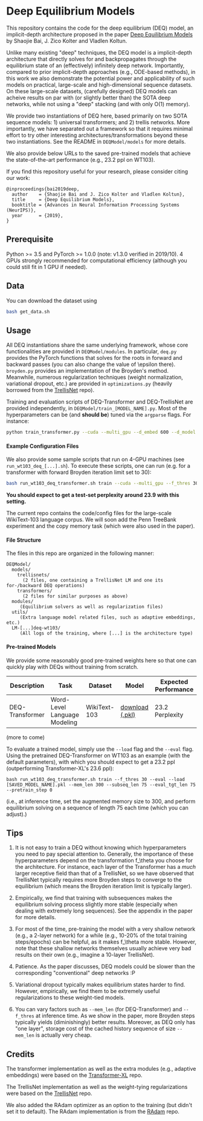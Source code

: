 # Deep Equilibrium Models

This repository contains the code for the deep equilibrium (DEQ) model, an implicit-depth architecture proposed in the paper [Deep Equilibrium Models](https://arxiv.org/abs/1909.01377) by Shaojie Bai, J. Zico Kolter and Vladlen Koltun.

Unlike many existing "deep" techniques, the DEQ model is a implicit-depth architecture that directly solves for and
backpropagates through the equilibrium state of an (effectively) infinitely deep network. Importantly, compared to 
prior implicit-depth approaches (e.g., ODE-based methods), in this work we also demonstrate the potential power and 
applicability of such models on practical, large-scale and high-dimensional sequence datasets. On these large-scale 
datasets, (carefully designed) DEQ models can acheive results on par with (or slightly better than) the SOTA 
deep networks, while not using a "deep" stacking (and with only O(1) memory). 

We provide two instantiations of DEQ here, based primarily on two SOTA sequence models: 1) universal transformers; 
and 2) trellis networks. More importantly, we have separated out a framework so that it requires minimal effort to 
try other interesting architectures/transformations beyond these two instantiations. See the README in `DEQModel/models` for more details.

We also provide below URLs to the saved pre-trained models that achieve the state-of-the-art performance (e.g., 23.2 ppl on WT103).

If you find this repository useful for your research, please consider citing our work:
```
@inproceedings{bai2019deep,
  author    = {Shaojie Bai and J. Zico Kolter and Vladlen Koltun},
  title     = {Deep Equilibrium Models},
  booktitle = {Advances in Neural Information Processing Systems (NeurIPS)},
  year      = {2019},
}
```

## Prerequisite

Python >= 3.5 and PyTorch >= 1.0.0 (note: v1.3.0 verified in 2019/10). 4 GPUs strongly recommended for computational efficiency (although you could still fit in 1 GPU if needed).

## Data

You can download the dataset using 
```sh
bash get_data.sh
```

## Usage

All DEQ instantiations share the same underlying framework, whose core functionalities are provided in `DEQModel/modules`. In particular, `deq.py` provides the PyTorch functions that solves for the roots in forward and backward passes (you can also change the value of \epsilon there). `broyden.py` provides an implementation of the Broyden's method. Meanwhile, numerous regularization techniques (weight normalization, variational dropout, etc.) are provided in `optimizations.py` (heavily borrowed from the [TrellisNet](https://github.com/locuslab/trellisnet) repo).

Training and evaluation scripts of DEQ-Transformer and DEQ-TrellisNet are provided independently, in `DEQModel/train_[MODEL_NAME].py`. Most of the hyperparameters can be (and **should be**) tuned via the `argparse` flags. For instance:
```sh
python train_transformer.py --cuda --multi_gpu --d_embed 600 --d_model 600 --pretrain_steps 20000 [...]
```

#### Example Configuration Files
We also provide some sample scripts that run on 4-GPU machines (see `run_wt103_deq_[...].sh`). To execute these scripts, one can run (e.g. for a transformer with forward Broyden iteration limit set to 30):
```sh
bash run_wt103_deq_transformer.sh train --cuda --multi_gpu --f_thres 30 --b_thres 40 --subseq_len 75
```
**You should expect to get a test-set perplexity around 23.9 with this setting.**

The current repo contains the code/config files for the large-scale WikiText-103 language corpus. We will soon add the Penn TreeBank experiment and the copy memory task (which were also used in the paper).

#### File Structure

The files in this repo are organized in the following manner:

```
DEQModel/
  models/
    trellisnets/
      (2 files, one containing a TrellisNet LM and one its for-/backward DEQ operations)
    transformers/
      (2 files for similar purposes as above)
  modules/
     (Equilibrium solvers as well as regularization files)
  utils/
     (Extra language model related files, such as adaptive embeddings, etc.)
  LM-[...]deq-wt103/
     (All logs of the training, where [...] is the architecture type)
```

#### Pre-trained Models

We provide some reasonably good pre-trained weights here so that one can quickly play with DEQs without training from scratch.

| Description   | Task              | Dataset             | Model                                      | Expected Performance    |
| ------------- | ----------------- | ------------------- | ------------------------------------------ | ----------------------- |
| DEQ-Transformer | Word-Level Language Modeling | WikiText-103 | [download (.pkl)](https://drive.google.com/file/d/17z9_rgqMRnrgIkIbJ4PvOsDblUVZulVi/view?usp=sharing) |   23.2 Perplexity   |

(more to come)

To evaluate a trained model, simply use the `--load` flag and the `--eval` flag. Using the pretrained DEQ-Transformer on WT103 as an example (with the default parameters), with which you should expect to get a 23.2 ppl (outperforming Transformer-XL's 23.6 ppl):

```
bash run_wt103_deq_transformer.sh train --f_thres 30 --eval --load [SAVED_MODEL_NAME].pkl --mem_len 300 --subseq_len 75 --eval_tgt_len 75 --pretrain_step 0
```
(i.e., at inference time, set the augmented memory size to 300, and perform equilibrium solving on a sequence of length 75 each time (which you can adjust).)

## Tips

1. It is not easy to train a DEQ without knowing which hyperparameters you need to pay special attention to. Generally, the importance of these hyperparameters depend on the transformation f_\theta you choose for the architecture. For instance, each layer of the Transformer has a *much* larger receptive field than that of a TrellisNet, so we have observed that TrellisNet typically requires more Broyden steps to converge to the equilibrium (which means the Broyden iteration limit is typically larger).

2. Empirically, we find that training with subsequences makes the equilibrium solving process slightly more stable (especially when dealing with extremely long sequences). See the appendix in the paper for more details.

3. For most of the time, pre-training the model with a very shallow network (e.g., a 2-layer network) for a while (e.g., 10-20% of the total training steps/epochs) can be helpful, as it makes f_\theta more stable. However, note that these shallow networks themselves usually achieve very bad results on their own (e.g., imagine a 10-layer TrellisNet).

4. Patience. As the paper discusses, DEQ models could be slower than the corresponding "conventional" deep networks :P

5. Variational dropout typically makes equilibrium states harder to find. However, empirically, we find them to be extremely useful regularizations to these weight-tied models.

6. You can vary factors such as `--mem_len` (for DEQ-Transformer) and `--f_thres` at inference time. As we show in the paper, more Broyden steps typically yields (diminishingly) better results. Moreover, as DEQ only has "one layer", storage cost of the cached history sequence of size `--mem_len` is actually very cheap.


## Credits

The transformer implementation as well as the extra modules (e.g., adaptive embeddings) were based on the [Transformer-XL](https://github.com/kimiyoung/transformer-xl) repo.

The TrellisNet implementation as well as the weight-tying regularizations were based on the [TrellisNet](https://github.com/locuslab/trellisnet) repo.

We also added the RAdam optimizer as an option to the training (but didn't set it to default). The RAdam implementation is from the [RAdam](https://github.com/LiyuanLucasLiu/RAdam) repo.




